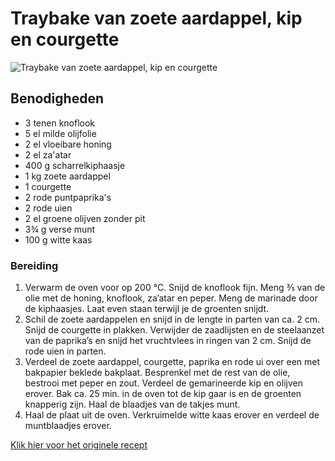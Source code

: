 # Traybake van zoete aardappel, kip en courgette

![Traybake van zoete aardappel, kip en courgette](https://static.ah.nl/static/recepten/img_RAM_PRD152399_1224x900_JPG.jpg)



## Benodigheden

* 3 tenen knoflook
* 5 el milde olijfolie
* 2 el vloeibare honing
* 2 el za'atar
* 400 g scharrelkiphaasje
* 1 kg zoete aardappel
* 1 courgette
* 2 rode puntpaprika's
* 2 rode uien
* 2 el groene olijven zonder pit
* 3¾ g verse munt
* 100 g witte kaas



### Bereiding

1. Verwarm de oven voor op 200 °C. Snijd de knoflook fijn. Meng ⅗ van de olie met de honing, knoflook, za’atar en peper. Meng de marinade door de kiphaasjes. Laat even staan terwijl je de groenten snijdt.
2. Schil de zoete aardappelen en snijd in de lengte in parten van ca. 2 cm. Snijd de courgette in plakken. Verwijder de zaadlijsten en de steelaanzet van de paprika’s en snijd het vruchtvlees in ringen van 2 cm. Snijd de rode uien in parten.
3. Verdeel de zoete aardappel, courgette, paprika en rode ui over een met bakpapier beklede bakplaat. Besprenkel met de rest van de olie, bestrooi met peper en zout. Verdeel de gemarineerde kip en olijven erover. Bak ca. 25 min. in de oven tot de kip gaar is en de groenten knapperig zijn. Haal de blaadjes van de takjes munt.
4. Haal de plaat uit de oven. Verkruimelde witte kaas erover en verdeel de muntblaadjes erover.



[Klik hier voor het originele recept](https://www.ah.nl/allerhande/recept/R-R1195573/traybake-van-zoete-aardappel-kip-en-courgette)






